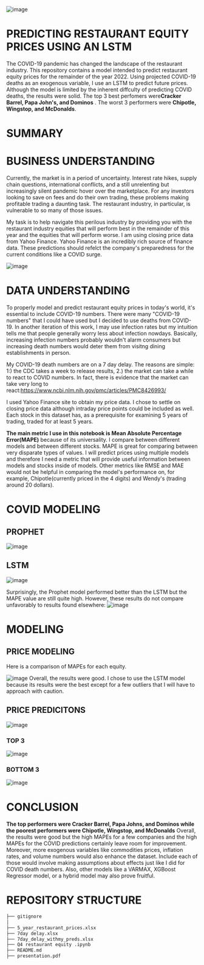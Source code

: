 ![image](https://user-images.githubusercontent.com/101752113/196540084-8af6bf70-e6da-49a6-b1d3-208e423aced9.png)
# PREDICTING RESTAURANT EQUITY PRICES USING AN LSTM
The COVID-19 pandemic has changed the landscape of the restaurant industry. This repository contains a model intended to predict restaurant equity prices for the remainder of the year 2022. Using  projected COVID-19 deaths as an exogenous variable, I use an LSTM to predict future prices. Although the model is limited by the inherent diffculty of predicting COVID deaths, the results were solid. The top 3 best perfomers were**Cracker Barrel, Papa John's, and Dominos** . The worst 3 performers were **Chipotle, Wingstop, and McDonalds**.
# SUMMARY
# BUSINESS UNDERSTANDING
Currently, the market is in a period of uncertainty. Interest rate hikes, supply chain questions, international conflicts, and a still unrelenting but increasingly silent pandemic hover over the marketplace. For any investors looking to save on fees and do their own trading, these problems making profitable trading a daunting task. The restaurant industry, in particular, is vulnerable to so many of those issues. 

My task is to help navigate this perilous industry by providing you with the restaurant industry equities that will perform best in the remainder of this year and the equities that will perform worse. I am using closing price data from Yahoo Finance. Yahoo Finance is an incredibly rich source of finance data. These predictions should refelct the company's preparedness for the current conditions like a COVID surge.

![image](https://user-images.githubusercontent.com/101752113/196517979-a5b5e470-7498-4dbf-bbca-e486a1f1d0b4.png)
# DATA UNDERSTANDING

To properly model and predict restaurant equity prices in today's world, it's essential to include COVID-19 numbers. There were many "COVID-19 numbers" that I could have used but I decided to use deaths from COVID-19. In another iteration of this work, I may use infection rates but my intuition tells me that people generally worry less about infection nowdays. Basically, increasing infection numbers probably wouldn't alarm consumers but increasing death numbers would deter them from visitng dining establishments in person. 

My COVID-19 death numbers are on a 7 day delay. The reasons are simple: 1:) the CDC takes a week to release results, 2.) the market can take a while to react to COVID numbers. In fact, there is evidence that the market can take very long to react:https://www.ncbi.nlm.nih.gov/pmc/articles/PMC8426993/

I used Yahoo Finance site to obtain my price data. I chose to settle on closing price data although intraday price points could be included as well. Each stock in this dataset has, as a prerequisite for examining 5 years of trading, traded for at least 5 years.

**The main metric I use in this notebook is Mean Absolute Percentage Error(MAPE)** because of its universality. I compare between different models and between different stocks. MAPE is great for comparing between very disparate types of values. I will predict prices using multiple models and therefore I need a metric that will provide useful information between models and stocks inside of models. Other metrics like RMSE and MAE would not be helpful in comparing the model's performance on, for example, Chipotle(currently priced in the 4 digits) and Wendy's (trading around 20 dollars). 

# COVID MODELING
## PROPHET
![image](https://user-images.githubusercontent.com/101752113/196771390-a5af457c-43ee-47b3-8a05-d406ed568493.png)

## LSTM 

![image](https://user-images.githubusercontent.com/101752113/196529090-cddeb083-d59d-4059-a025-55e7d9c05b3a.png)

Surprisingly, the Prophet model performed better than the LSTM but the  MAPE value are still quite high. However, these results do not compare unfavorably to results found elsewhere:
![image](https://user-images.githubusercontent.com/101752113/196505182-2cfb9325-1b72-4e30-aed9-708ae257abef.png)

# MODELING 

## PRICE MODELING
Here is a comparison of MAPEs for each equity.

![image](https://user-images.githubusercontent.com/101752113/196526076-b547791a-d1e7-433a-b1f7-b9ce4d54d4f0.png)
Overall, the results were good. I chose to use the LSTM model because its results were the best except for a few outliers that I will have to approach with caution.

## PRICE PREDICITONS
![image](https://user-images.githubusercontent.com/101752113/196526582-2c3fcc37-f170-4c59-bdfd-6c06ecdd43fd.png)

### TOP 3
![image](https://user-images.githubusercontent.com/101752113/196537020-01c6efd6-98a5-42e8-9c80-fd85ead16e17.png)
### BOTTOM 3
![image](https://user-images.githubusercontent.com/101752113/196536880-02a9be50-2c48-4e28-96ce-f5be03948a9c.png)

# CONCLUSION
**The top performers were Cracker Barrel, Papa Johns, and Dominos while the poorest performers were Chipotle, Wingstop, and McDonalds** Overall, the results were good but the high MAPEs for a few companies and the high MAPEs for the COVID predictions certainly leave room for improvement. Moreover, more exogenous variables like commodities prices, inflation rates, and volume numbers would also enhance the dataset. Include each of those would involve making assumptions about effects just like I did for COVID death numbers. Also, other models like a VARMAX, XGBoost Regressor model, or a hybrid model may also prove fruitful. 

# REPOSITORY STRUCTURE
```bash
├── gitignore
│  
├── 5_year_restaurant_prices.xlsx
├── 7day delay.xlsx
├── 7day_delay_withmy_preds.xlsx
├── Q4 restaurant equity .ipynb
├── README.md
├── presentation.pdf
```
